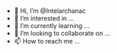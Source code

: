 - 👋 Hi, I’m @Intelarchanac
- 👀 I’m interested in ...
- 🌱 I’m currently learning ...
- 💞️ I’m looking to collaborate on ...
- 📫 How to reach me ...

<!---
Intelarchanac/Intelarchanac is a ✨ special ✨ repository because its `README.md` (this file) appears on your GitHub profile.
You can click the Preview link to take a look at your changes.
--->
